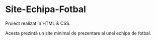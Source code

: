 # Site-Echipa-Fotbal
Proiect realizat în HTML & CSS.

Acesta prezintă un site minimal de prezentare al unei echipe de fotbal.
